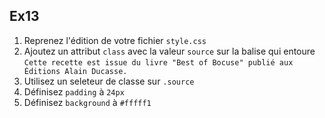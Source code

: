 Ex13
---

1. Reprenez l'édition de votre fichier `style.css`
2. Ajoutez un attribut `class` avec la valeur `source` sur la balise qui
entoure `Cette recette est issue du livre "Best of Bocuse" publié aux Éditions Alain Ducasse.`
3. Utilisez un seleteur de classe sur `.source`
4. Définisez `padding` à `24px`
4. Définisez `background` à `#fffff1`

